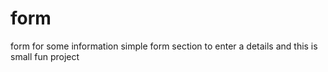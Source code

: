 # form
form for some information
simple form section to enter a details and this is small fun project 
